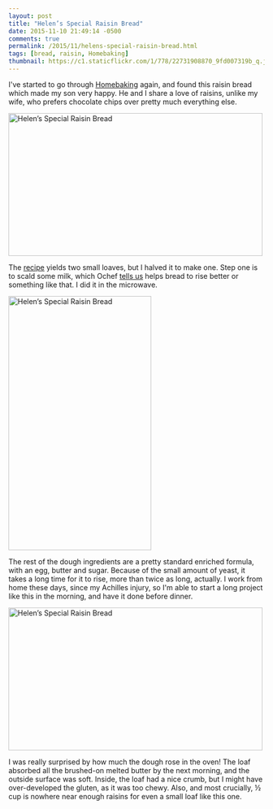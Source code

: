 ```yaml
---
layout: post
title: "Helen’s Special Raisin Bread"
date: 2015-11-10 21:49:14 -0500
comments: true
permalink: /2015/11/helens-special-raisin-bread.html
tags: [bread, raisin, Homebaking]
thumbnail: https://c1.staticflickr.com/1/778/22731908870_9fd007319b_q.jpg
---
```


I've started to go through [Homebaking](/tag/homebaking/) again, and
found this raisin bread which made my son very happy. He and I share
a love of raisins, unlike my wife, who prefers chocolate chips over
pretty much everything else.

<a data-flickr-embed="true"
href="https://www.flickr.com/photos/gnuf/22919889645/in/datetaken/"
title="Helen’s Special Raisin Bread"><img
src="https://farm6.staticflickr.com/5786/22919889645_9b42c077f9.jpg"
width="500" height="281" alt="Helen’s Special Raisin Bread"></a><script
async src="//embedr.flickr.com/assets/client-code.js"
charset="utf-8"></script>

The
[recipe](https://teamdinner.wordpress.com/2008/01/23/helens-special-raisin-bread/)
yields two small loaves, but I halved it to make one.
Step one is to scald some milk, which Ochef [tells us](http://www.ochef.com/586.htm)
helps bread to rise better or something like that. I did it in the
microwave.

<a data-flickr-embed="true"
href="https://www.flickr.com/photos/gnuf/22731908870/in/datetaken/"
title="Helen’s Special Raisin Bread"><img
src="https://farm1.staticflickr.com/778/22731908870_9fd007319b.jpg"
width="281" height="500" alt="Helen’s Special Raisin Bread"></a><script
async src="//embedr.flickr.com/assets/client-code.js"
charset="utf-8"></script>

The rest of the dough ingredients are a pretty standard enriched
formula, with an egg, butter and sugar. Because of the small amount
of yeast, it takes a long time for it to rise, more than twice
as long, actually. I work from home these days, since my Achilles
injury, so I'm able to start a long project like this in the morning,
and have it done before dinner.

<a data-flickr-embed="true"
href="https://www.flickr.com/photos/gnuf/22502360767/in/datetaken/"
title="Helen’s Special Raisin Bread"><img
src="https://farm6.staticflickr.com/5686/22502360767_9bc712b1c2.jpg"
width="500" height="281" alt="Helen’s Special Raisin Bread"></a><script
async src="//embedr.flickr.com/assets/client-code.js"
charset="utf-8"></script>

I was really surprised by how much the dough rose in the oven! The loaf
absorbed all the brushed-on melted butter by the next morning, and
the outside surface was soft. Inside, the loaf had a nice crumb, but
I might have over-developed the gluten, as it was too chewy. Also,
and most crucially, ½ cup is nowhere near enough raisins for even
a small loaf like this one.
